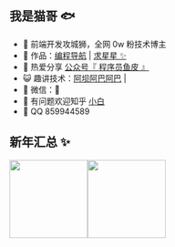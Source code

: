 ## 我是猫哥 🐟

- 🐧 前端开发攻城狮，全网 0w 粉技术博主
- 🏡 作品：<a href="https://www.code-nav.cn" target="_blank">编程导航</a> | <a href="https://github.com/liyupi/code-nav" target="_blank">求星星 ✨</a>
- 🌱 热爱分享 <a href="" target="_blank">公众号『 程序员鱼皮 』</a>
- 😺 趣讲技术：<a href="https://space.bilibili.com/12890453" target="_blank">阿坝阿巴阿巴</a> | 
- 💬 微信：🤣
- 🤔 有问题欢迎知乎 <a href="https://www.zhihu.com/people/xiao-bai-22-5-65" target="_blank">小白</a>
- 👬 QQ 859944589

## 新年汇总 ✨

<img align="" height="137px" src="https://github-readme-stats.vercel.app/api?username=liyupi&hide_title=true&hide_border=true&show_icons=true&include_all_commits=true&line_height=21&bg_color=0,EC6C6C,FFD479,FFFC79,73FA79&theme=graywhite&locale=cn" /><img align="" height="137px" src="https://github-readme-stats.vercel.app/api/top-langs/?username=liyupi&hide_title=true&hide_border=true&layout=compact&bg_color=0,73FA79,73FDFF,D783FF&theme=graywhite&locale=cn" />
